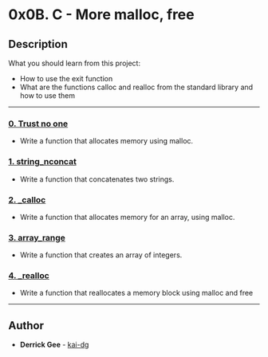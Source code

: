 # 0x0B. C - More malloc, free

## Description
What you should learn from this project:

* How to use the exit function
* What are the functions calloc and realloc from the standard library and how to use them

---

### [0. Trust no one](./0-malloc_checked.c)
* Write a function that allocates memory using malloc.

### [1. string_nconcat](./1-string_nconcat.c)
* Write a function that concatenates two strings.

### [2. _calloc](./2-calloc.c)
* Write a function that allocates memory for an array, using malloc.

### [3. array_range](./3-array_range.c)
* Write a function that creates an array of integers.

### [4. _realloc](./100-realloc.c)
* Write a function that reallocates a memory block using malloc and free

---

## Author
* **Derrick Gee** - [kai-dg](https://github.com/kai-dg)
